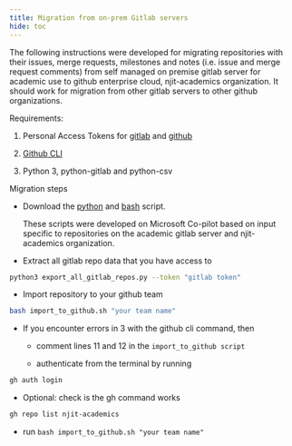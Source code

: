 ```yaml
---
title: Migration from on-prem Gitlab servers
hide: toc
---
```


The following instructions were developed for migrating repositories with their issues, merge requests, milestones and notes (i.e. issue and merge request comments) from self managed on premise gitlab server for academic use to  github enterprise cloud, njit-academics organization. It should work for migration from other gitlab servers to other github organizations.

Requirements:

1. Personal Access Tokens for [gitlab](https://docs.gitlab.com/user/profile/personal_access_tokens/) and [github](https://docs.github.com/en/authentication/keeping-your-account-and-data-secure/managing-your-personal-access-tokens) 

2. [Github CLI](https://cli.github.com/)

3. Python 3, python-gitlab and python-csv


Migration steps

* Download the [python](scripts/export_all_gitlab_repos.py) and [bash](scripts/import_to_github.sh) script.

    These scripts were developed on Microsoft Co-pilot based on input specific to repositories on the academic gitlab server and njit-academics organization.

* Extract all gitlab repo data that you have access to
```bash
python3 export_all_gitlab_repos.py --token "gitlab token"
```

* Import repository to your github team
```bash
bash import_to_github.sh "your team name"
```

* If you encounter errors in 3 with the github cli command, then 

   - comment lines 11 and 12 in the ```import_to_github script```

   - authenticate from the terminal by running
```bash
gh auth login
```

   - Optional: check is the gh command works
```bash
gh repo list njit-academics
```

   - run ```bash import_to_github.sh "your team name"```


